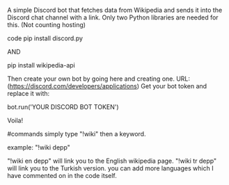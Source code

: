 A simple Discord bot that fetches data from Wikipedia and sends it into the Discord chat channel with a link.
Only two Python libraries are needed for this. (Not counting hosting)

code pip install discord.py

AND

pip install wikipedia-api

Then create your own bot by going here and creating one. URL: (https://discord.com/developers/applications)
Get your bot token and replace it with:

bot.run('YOUR DISCORD BOT TOKEN')

Voila!

#commands
simply type "!wiki" then a keyword. 

example: "!wiki depp"

"!wiki en depp" will link you to the English wikipedia page. "!wiki tr depp" will link you to the Turkish version. you can add more languages which I have commented on in the code itself.

